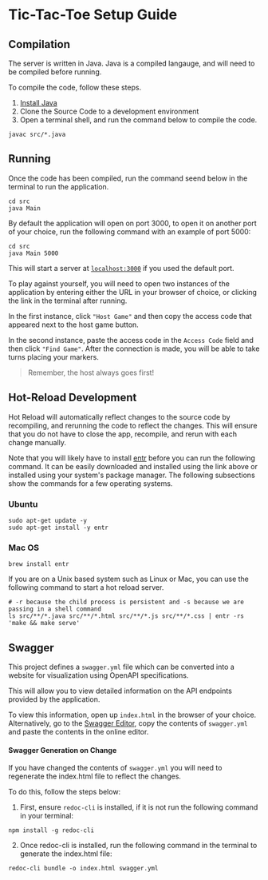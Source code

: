 # Tic-Tac-Toe Setup Guide
## Compilation
The server is written in Java. Java is a compiled langauge, and will need to be compiled before running.

To compile the code, follow these steps.
1. [Install Java](https://www3.ntu.edu.sg/home/ehchua/programming/howto/JDK_Howto.html)
2. Clone the Source Code to a development environment
3. Open a terminal shell, and run the command below to compile the code.

```
javac src/*.java
```

## Running
Once the code has been compiled, run the command seend below in the terminal to run the application.

```
cd src
java Main 
```

By default the application will open on port 3000, to open it on another port of your choice, run the following command with an example of port 5000:
```
cd src
java Main 5000
```


This will start a server at [`localhost:3000`](http://localhost:3000) if you used the default port. 

To play against yourself, you will need to open two instances of the application by entering either the URL in your browser of choice, or clicking the link in the terminal after running. 

In the first instance, click `"Host Game"` and then copy the access code that appeared next to the host game button. 

In the second instance, paste the access code in the `Access Code` field and then click `"Find Game"`. After the connection is made, you will be able to take turns placing your markers. 

> Remember, the host always goes first!

## Hot-Reload Development
Hot Reload will automatically reflect changes to the source code by recompiling, and rerunning the code to reflect the changes. This will ensure that you do not have to close the app, recompile, and rerun with each change manually.

Note that you will likely have to install [entr](http://eradman.com/entrproject/) before you can run the following command. It can be easily downloaded and installed using the link above or installed using your system's package manager. The following subsections show the commands for a few operating systems.

### Ubuntu
```
sudo apt-get update -y
sudo apt-get install -y entr
```

### Mac OS
```
brew install entr
```

If you are on a Unix based system such as Linux or Mac, you can use the following command to start a hot reload server.
```
# -r because the child process is persistent and -s because we are passing in a shell command
ls src/**/*.java src/**/*.html src/**/*.js src/**/*.css | entr -rs 'make && make serve'
```

## Swagger
This project defines a `swagger.yml` file which can be converted into a website for visualization using OpenAPI specifications.

This will allow you to view detailed information on the API endpoints provided by the application.

To view this information, open up `index.html` in the browser of your choice. Alternatively, go to the [Swagger Editor](https://editor.swagger.io/), copy the contents of `swagger.yml` and paste the contents in the online editor.

#### Swagger Generation on Change
If you have changed the contents of `swagger.yml` you will need to regenerate the index.html file to reflect the changes.

To do this, follow the steps below: 
1. First, ensure `redoc-cli` is installed, if it is not run the following command in your terminal: 
```
npm install -g redoc-cli
```

2. Once redoc-cli is installed, run the following command in the terminal to generate the index.html file:
```
redoc-cli bundle -o index.html swagger.yml
```
